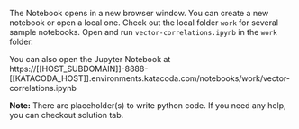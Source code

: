 The Notebook opens in a new browser window. You can create a new notebook or open a local one. Check out the local folder `work` for several sample notebooks. Open and run `vector-correlations.ipynb` in the `work` folder.

You can also open the Jupyter Notebook at https://[[HOST_SUBDOMAIN]]-8888-[[KATACODA_HOST]].environments.katacoda.com/notebooks/work/vector-correlations.ipynb

**Note:**
There are placeholder(s) to write python code. If you need any help, you can checkout solution tab.
